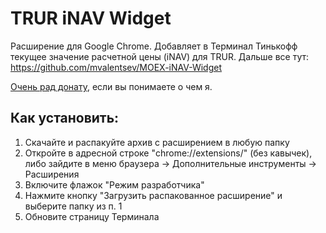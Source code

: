 # TRUR iNAV Widget

Расширение для Google Chrome. Добавляет в Терминал Тинькофф текущее значение расчетной цены (iNAV) для TRUR.
Дальше все тут: https://github.com/mvalentsev/MOEX-iNAV-Widget

[Очень рад донату](https://www.tinkoff.ru/invest/social/profile/Smart_Medved/), если вы понимаете о чем я.

## Как установить:

1. Скачайте и распакуйте архив с расширением в любую папку
2. Откройте в адресной строке "chrome://extensions/" (без кавычек), либо зайдите в меню браузера -> Дополнительные инструменты -> Расширения
3. Включите флажок "Режим разработчика"
4. Нажмите кнопку "Загрузить распакованное расширение" и выберите папку из п. 1
5. Обновите страницу Терминала

